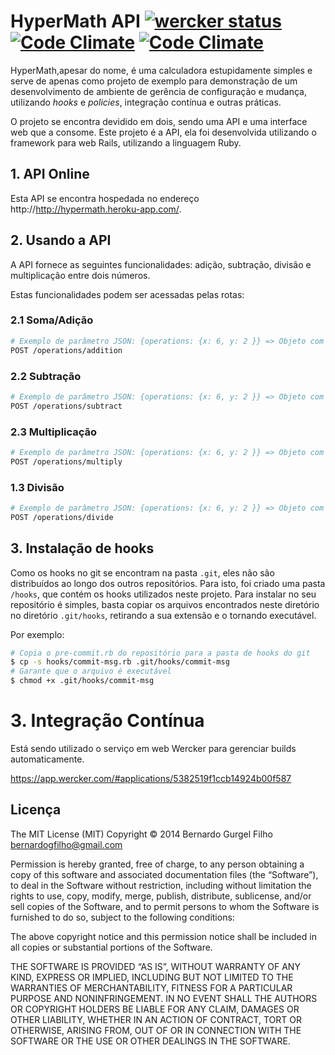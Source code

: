 # HyperMath API [![wercker status](https://app.wercker.com/status/346efa44e8a5321b36efee3be8ab52bd/s "wercker status")](https://app.wercker.com/project/bykey/346efa44e8a5321b36efee3be8ab52bd) [![Code Climate](https://codeclimate.com/github/bernardog/hypermath_api.png)](https://codeclimate.com/github/bernardog/hypermath_api) [![Code Climate](https://codeclimate.com/github/bernardog/hypermath_api/coverage.png)](https://codeclimate.com/github/bernardog/hypermath_api)

HyperMath,apesar do nome, é uma calculadora estupidamente simples e serve de apenas como projeto de exemplo para demonstração de um desenvolvimento de ambiente de gerência de configuração e mudança, utilizando *hooks* e *policies*, integração contínua e outras práticas.

O projeto se encontra devidido em dois, sendo uma API e uma interface web que a consome. Este projeto é a API, ela foi desenvolvida utilizando o framework para web Rails, utilizando a linguagem Ruby.

## 1. API Online

Esta API se encontra hospedada no endereço http://http://hypermath.heroku-app.com/.

## 2. Usando a API

A API fornece as seguintes funcionalidades: adição, subtração, divisão e multiplicação entre dois números.

Estas funcionalidades podem ser acessadas pelas rotas:

### 2.1 Soma/Adição
```bash
# Exemplo de parâmetro JSON: {operations: {x: 6, y: 2 }} => Objeto com resultado 8
POST /operations/addition
```

### 2.2 Subtração
```bash
# Exemplo de parâmetro JSON: {operations: {x: 6, y: 2 }} => Objeto com resultado 4
POST /operations/subtract
```

### 2.3 Multiplicação
```bash
# Exemplo de parâmetro JSON: {operations: {x: 6, y: 2 }} => Objeto com resultado 12
POST /operations/multiply
```

### 1.3 Divisão
```bash
# Exemplo de parâmetro JSON: {operations: {x: 6, y: 2 }} => Objeto com resultado 3
POST /operations/divide
```

## 3. Instalação de hooks

Como os hooks no git se encontram na pasta `.git`, eles não são distribuídos ao longo dos outros repositórios. Para isto, foi criado uma pasta `/hooks`, que contém os hooks utilizados neste projeto. Para instalar no seu repositório é simples, basta copiar os arquivos encontrados neste diretório no diretório `.git/hooks`, retirando a sua extensão e o tornando executável.

Por exemplo:

```bash
# Copia o pre-commit.rb do repositório para a pasta de hooks do git
$ cp -s hooks/commit-msg.rb .git/hooks/commit-msg
# Garante que o arquivo é executável
$ chmod +x .git/hooks/commit-msg
```

# 3. Integração Contínua

Está sendo utilizado o serviço em web Wercker para gerenciar builds automaticamente.

https://app.wercker.com/#applications/5382519f1ccb14924b00f587

## Licença

The MIT License (MIT)
Copyright © 2014 Bernardo Gurgel Filho <bernardogfilho@gmail.com>

Permission is hereby granted, free of charge, to any person obtaining a copy
of this software and associated documentation files (the “Software”), to deal
in the Software without restriction, including without limitation the rights
to use, copy, modify, merge, publish, distribute, sublicense, and/or sell
copies of the Software, and to permit persons to whom the Software is
furnished to do so, subject to the following conditions:

The above copyright notice and this permission notice shall be included in
all copies or substantial portions of the Software.

THE SOFTWARE IS PROVIDED “AS IS”, WITHOUT WARRANTY OF ANY KIND, EXPRESS OR
IMPLIED, INCLUDING BUT NOT LIMITED TO THE WARRANTIES OF MERCHANTABILITY,
FITNESS FOR A PARTICULAR PURPOSE AND NONINFRINGEMENT. IN NO EVENT SHALL THE
AUTHORS OR COPYRIGHT HOLDERS BE LIABLE FOR ANY CLAIM, DAMAGES OR OTHER
LIABILITY, WHETHER IN AN ACTION OF CONTRACT, TORT OR OTHERWISE, ARISING FROM,
OUT OF OR IN CONNECTION WITH THE SOFTWARE OR THE USE OR OTHER DEALINGS IN
THE SOFTWARE.
